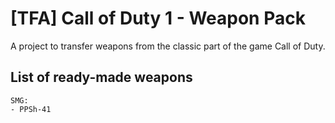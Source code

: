 # [TFA] Call of Duty 1 - Weapon Pack

A project to transfer weapons from the classic part of the game Call of Duty.

## List of ready-made weapons

  ```
SMG:
  - PPSh-41
  ```
